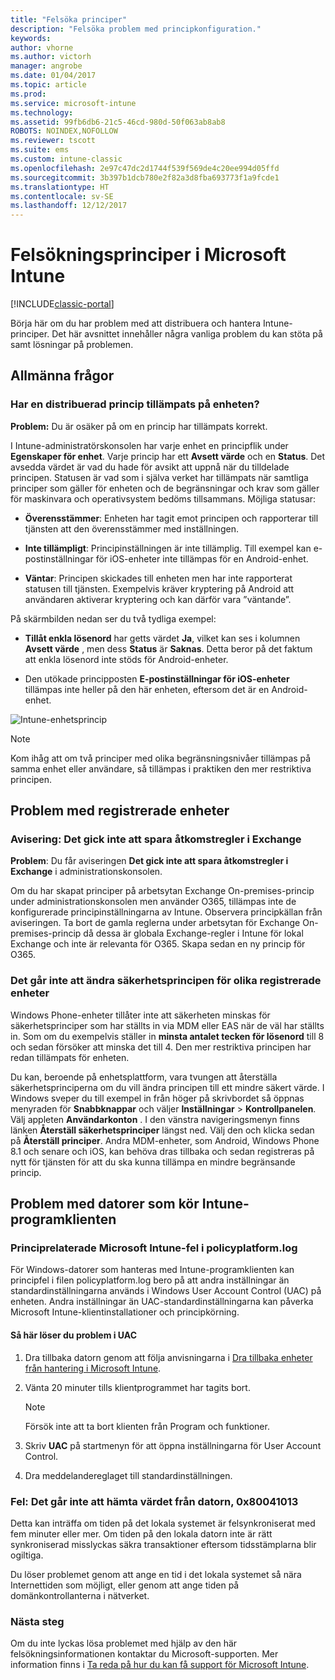```yaml
---
title: "Felsöka principer"
description: "Felsöka problem med principkonfiguration."
keywords: 
author: vhorne
ms.author: victorh
manager: angrobe
ms.date: 01/04/2017
ms.topic: article
ms.prod: 
ms.service: microsoft-intune
ms.technology: 
ms.assetid: 99fb6db6-21c5-46cd-980d-50f063ab8ab8
ROBOTS: NOINDEX,NOFOLLOW
ms.reviewer: tscott
ms.suite: ems
ms.custom: intune-classic
ms.openlocfilehash: 2e97c47dc2d1744f539f569de4c20ee994d05ffd
ms.sourcegitcommit: 3b397b1dcb780e2f82a3d8fba693773f1a9fcde1
ms.translationtype: HT
ms.contentlocale: sv-SE
ms.lasthandoff: 12/12/2017
---
```

# <a name="troubleshoot-policies-in-microsoft-intune"></a>Felsökningsprinciper i Microsoft Intune

[!INCLUDE[classic-portal](../includes/classic-portal.md)]

Börja här om du har problem med att distribuera och hantera Intune-principer. Det här avsnittet innehåller några vanliga problem du kan stöta på samt lösningar på problemen.

## <a name="general-issues"></a>Allmänna frågor

### <a name="was-a-deployed-policy-applied-to-the-device"></a>Har en distribuerad princip tillämpats på enheten?
**Problem:** Du är osäker på om en princip har tillämpats korrekt.

I Intune-administratörskonsolen har varje enhet en principflik under **Egenskaper för enhet**. Varje princip har ett **Avsett värde** och en **Status**. Det avsedda värdet är vad du hade för avsikt att uppnå när du tilldelade principen. Statusen är vad som i själva verket har tillämpats när samtliga principer som gäller för enheten och de begränsningar och krav som gäller för maskinvara och operativsystem bedöms tillsammans. Möjliga statusar:

-   **Överensstämmer**: Enheten har tagit emot principen och rapporterar till tjänsten att den överensstämmer med inställningen.

-   **Inte tillämpligt**: Principinställningen är inte tillämplig. Till exempel kan e-postinställningar för iOS-enheter inte tillämpas för en Android-enhet.

-   **Väntar**: Principen skickades till enheten men har inte rapporterat statusen till tjänsten. Exempelvis kräver kryptering på Android att användaren aktiverar kryptering och kan därför vara ”väntande”.

På skärmbilden nedan ser du två tydliga exempel:

-   **Tillåt enkla lösenord** har getts värdet **Ja**, vilket kan ses i kolumnen **Avsett värde** , men dess **Status** är **Saknas**. Detta beror på det faktum att enkla lösenord inte stöds för Android-enheter.

-   Den utökade principposten **E-postinställningar för iOS-enheter** tillämpas inte heller på den här enheten, eftersom det är en Android-enhet.

![Intune-enhetsprincip](../media/Intune-Device-Policy-v.2.jpg)

> [!NOTE]
> Kom ihåg att om två principer med olika begränsningsnivåer tillämpas på samma enhet eller användare, så tillämpas i praktiken den mer restriktiva principen.


## <a name="issues-with-enrolled-devices"></a>Problem med registrerade enheter

### <a name="alert-saving-of-access-rules-to-exchange-has-failed"></a>Avisering: Det gick inte att spara åtkomstregler i Exchange
**Problem**: Du får aviseringen **Det gick inte att spara åtkomstregler i Exchange**  i administrationskonsolen.

Om du har skapat principer på arbetsytan Exchange On-premises-princip under administrationskonsolen men använder O365, tillämpas inte de konfigurerade principinställningarna av Intune. Observera principkällan från aviseringen.  Ta bort de gamla reglerna under arbetsytan för Exchange On-premises-princip då dessa är globala Exchange-regler i Intune för lokal Exchange och inte är relevanta för O365. Skapa sedan en ny princip för O365.

### <a name="cannot-change-security-policy-for-various-enrolled-devices"></a>Det går inte att ändra säkerhetsprincipen för olika registrerade enheter
Windows Phone-enheter tillåter inte att säkerheten minskas för säkerhetsprinciper som har ställts in via MDM eller EAS när de väl har ställts in. Som om du exempelvis ställer in **minsta antalet tecken för lösenord** till 8 och sedan försöker att minska det till 4. Den mer restriktiva principen har redan tillämpats för enheten.

Du kan, beroende på enhetsplattform, vara tvungen att återställa säkerhetsprinciperna om du vill ändra principen till ett mindre säkert värde.
I Windows sveper du till exempel in från höger på skrivbordet så öppnas menyraden för **Snabbknappar** och väljer **Inställningar** &gt; **Kontrollpanelen**.  Välj appleten **Användarkonton** .
I den vänstra navigeringsmenyn finns länken **Återställ säkerhetsprinciper** längst ned. Välj den och klicka sedan på **Återställ principer**.
Andra MDM-enheter, som Android, Windows Phone 8.1 och senare och iOS, kan behöva dras tillbaka och sedan registreras på nytt för tjänsten för att du ska kunna tillämpa en mindre begränsande princip.

## <a name="issues-with-pcs-that-run-the-intune-software-client"></a>Problem med datorer som kör Intune-programklienten

### <a name="microsoft-intune-policy-related-errors-in-policyplatformlog"></a>Principrelaterade Microsoft Intune-fel i policyplatform.log
För Windows-datorer som hanteras med Intune-programklienten kan principfel i filen policyplatform.log bero på att andra inställningar än standardinställningarna används i Windows User Account Control (UAC) på enheten. Andra inställningar än UAC-standardinställningarna kan påverka Microsoft Intune-klientinstallationer och principkörning.

#### <a name="to-resolve-uac-issues"></a>Så här löser du problem i UAC

1.  Dra tillbaka datorn genom att följa anvisningarna i [Dra tillbaka enheter från hantering i Microsoft Intune](/intune-classic/deploy-use/retire-devices-from-microsoft-intune-management).

2.  Vänta 20 minuter tills klientprogrammet har tagits bort.

    > [!NOTE]
    > Försök inte att ta bort klienten från Program och funktioner.

3.  Skriv **UAC** på startmenyn för att öppna inställningarna för User Account Control.

4.  Dra meddelandereglaget till standardinställningen.

### <a name="error-cannot-obtain-the-value-from-the-computer-0x80041013"></a>Fel: Det går inte att hämta värdet från datorn, 0x80041013
Detta kan inträffa om tiden på det lokala systemet är felsynkroniserat med fem minuter eller mer. Om tiden på den lokala datorn inte är rätt synkroniserad misslyckas säkra transaktioner eftersom tidsstämplarna blir ogiltiga.

Du löser problemet genom att ange en tid i det lokala systemet så nära Internettiden som möjligt, eller genom att ange tiden på domänkontrollanterna i nätverket.








### <a name="next-steps"></a>Nästa steg
Om du inte lyckas lösa problemet med hjälp av den här felsökningsinformationen kontaktar du Microsoft-supporten. Mer information finns i [Ta reda på hur du kan få support för Microsoft Intune](how-to-get-support-for-microsoft-intune.md).
